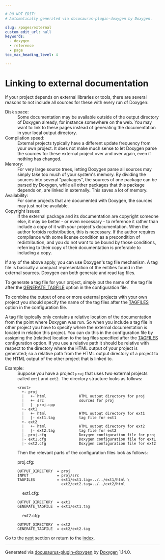 ```yaml
---

# DO NOT EDIT!
# Automatically generated via docusaurus-plugin-doxygen by Doxygen.

slug: /pages/external
custom_edit_url: null
keywords:
  - doxygen
  - reference
  - page
toc_max_heading_level: 4

---
```


<div class="doxyPage">

# Linking to external documentation




If your project depends on external libraries or tools, there are several reasons to not include all sources for these with every run of Doxygen:

<dl class="doxyVariableList">
<dt>Disk space:</dt>
<dd>Some documentation may be available outside of the output directory of Doxygen already, for instance somewhere on the web. You may want to link to these pages instead of generating the documentation in your local output directory.</dd>
<dt>Compilation speed:</dt>
<dd>External projects typically have a different update frequency from your own project. It does not make much sense to let Doxygen parse the sources for these external project over and over again, even if nothing has changed.</dd>
<dt>Memory:</dt>
<dd>For very large source trees, letting Doxygen parse all sources may simply take too much of your system's memory. By dividing the sources into several "packages", the sources of one package can be parsed by Doxygen, while all other packages that this package depends on, are linked in externally. This saves a lot of memory.</dd>
<dt>Availability:</dt>
<dd>For some projects that are documented with Doxygen, the sources may just not be available.</dd>
<dt>Copyright issues:</dt>
<dd>If the external package and its documentation are copyright someone else, it may be better - or even necessary - to reference it rather than include a copy of it with your project's documentation. When the author forbids redistribution, this is necessary. If the author requires compliance with some license condition as a precondition of redistribution, and you do not want to be bound by those conditions, referring to their copy of their documentation is preferable to including a copy.</dd>
</dl>

If any of the above apply, you can use Doxygen's tag file mechanism. A tag file is basically a compact representation of the entities found in the external sources. Doxygen can both generate and read tag files.

To generate a tag file for your project, simply put the name of the tag file after the <a href="/web-doxygen/docs/pages/config/#cfg_generate_tagfile">GENERATE\_TAGFILE</a> option in the configuration file.

To combine the output of one or more external projects with your own project you should specify the name of the tag files after the <a href="/web-doxygen/docs/pages/config/#cfg_tagfiles">TAGFILES</a> option in the configuration file.

A tag file typically only contains a relative location of the documentation from the point where Doxygen was run. So when you include a tag file in other project you have to specify where the external documentation is located in relation this project. You can do this in the configuration file by assigning the (relative) location to the tag files specified after the <a href="/web-doxygen/docs/pages/config/#cfg_tagfiles">TAGFILES</a> configuration option. If you use a relative path it should be relative with respect to the directory where the HTML output of your project is generated; so a relative path from the HTML output directory of a project to the HTML output of the other project that is linked to.

<dl class="doxySectionUser">
<dt>Example: </dt>
<dd>Suppose you have a project <code>proj</code> that uses two external projects called <code>ext1</code> and <code>ext2</code>. The directory structure looks as follows:</dd>
</dl>


<dl class="doxySectionUser">
<dt></dt>
<dd><pre><code>&lt;root&gt;
  +- proj
  |   +- html               HTML output directory for proj
  |   +- src                sources for proj
  |   |- proj.cpp
  +- ext1
  |   +- html               HTML output directory for ext1
  |   |- ext1.tag           tag file for ext1
  +- ext2
  |   +- html               HTML output directory for ext2
  |   |- ext2.tag           tag file for ext2
  |- proj.cfg               Doxygen configuration file for proj
  |- ext1.cfg               Doxygen configuration file for ext1
  |- ext2.cfg               Doxygen configuration file for ext2
</code></pre>
</dd>
</dl>


<dl class="doxySectionUser">
<dt></dt>
<dd>Then the relevant parts of the configuration files look as follows:</dd>
</dl>


<dl class="doxySectionUser">
<dt></dt>
<dd>proj.cfg:
&nbsp;
&nbsp;
<pre><code>OUTPUT_DIRECTORY  = proj
INPUT             = proj/src
TAGFILES          = ext1/ext1.tag=../../ext1/html \
                    ext2/ext2.tag=../../ext2/html
</code></pre>
&nbsp;
&nbsp;
ext1.cfg:
&nbsp;
&nbsp;
<pre><code>OUTPUT_DIRECTORY  = ext1
GENERATE_TAGFILE  = ext1/ext1.tag
</code></pre>
&nbsp;
&nbsp;
ext2.cfg:
&nbsp;
&nbsp;
<pre><code>OUTPUT_DIRECTORY  = ext2
GENERATE_TAGFILE  = ext2/ext2.tag
</code></pre>
</dd>
</dl>

 
Go to the <a href="/docs/pages/faq/">next</a> section or return to the
 <a href="/docs/">index</a>.


<hr/>

<p class="doxyGeneratedBy">Generated via <a href="https://github.com/xpack/docusaurus-plugin-doxygen">docusaurus-plugin-doxygen</a> by <a href="https://www.doxygen.nl">Doxygen</a> 1.14.0.</p>

</div>
